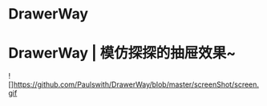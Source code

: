 # DrawerWay
DrawerWay | 模仿探探的抽屉效果~
============
![]https://github.com/Paulswith/DrawerWay/blob/master/screenShot/screen.gif
